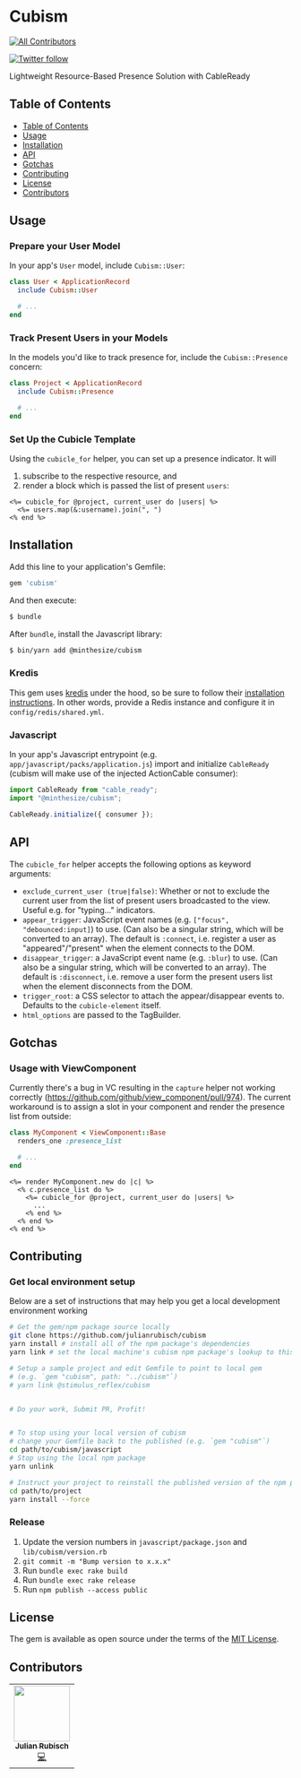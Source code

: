 # Cubism
<!-- ALL-CONTRIBUTORS-BADGE:START - Do not remove or modify this section -->
[![All Contributors](https://img.shields.io/badge/all_contributors-1-orange.svg?style=flat-square)](#contributors-)
<!-- ALL-CONTRIBUTORS-BADGE:END -->
[![Twitter follow](https://img.shields.io/twitter/follow/julian_rubisch?style=social)](https://twitter.com/julian_rubisch)

Lightweight Resource-Based Presence Solution with CableReady

## Table of Contents

- [Table of Contents](#table-of-contents)
- [Usage](#usage)
- [Installation](#installation)
- [API](#api)
- [Gotchas](#gotchas)
- [Contributing](#contributing)
- [License](#license)
- [Contributors](#contributors)

## Usage

### Prepare your User Model
In your app's `User` model, include `Cubism::User`:

```rb
class User < ApplicationRecord
  include Cubism::User

  # ...
end
```

### Track Present Users in your Models
In the models you'd like to track presence for, include the `Cubism::Presence` concern:

```rb
class Project < ApplicationRecord
  include Cubism::Presence

  # ...
end
```

### Set Up the Cubicle Template

Using the `cubicle_for` helper, you can set up a presence indicator. It will

1. subscribe to the respective resource, and
2. render a block which is passed the list of present `users`:

```erb
<%= cubicle_for @project, current_user do |users| %>
  <%= users.map(&:username).join(", ")
<% end %>
```

## Installation
Add this line to your application's Gemfile:

```ruby
gem 'cubism'
```

And then execute:
```bash
$ bundle
```

After `bundle`, install the Javascript library:

```bash
$ bin/yarn add @minthesize/cubism
```

### Kredis

This gem uses [kredis](https://github.com/rails/kredis) under the hood, so be sure to follow their [installation instructions](https://github.com/rails/kredis#installation). In other words, provide a Redis instance and configure it in `config/redis/shared.yml`.

### Javascript

In your app's Javascript entrypoint (e.g. `app/javascript/packs/application.js`) import and initialize `CableReady` (cubism will make use of the injected ActionCable consumer):

```js
import CableReady from "cable_ready";
import "@minthesize/cubism";

CableReady.initialize({ consumer });
```

## API

The `cubicle_for` helper accepts the following options as keyword arguments:

- `exclude_current_user (true|false)`: Whether or not to exclude the current user from the list of present users broadcasted to the view. Useful e.g. for "typing..." indicators.
- `appear_trigger`: JavaScript event names (e.g. `["focus", "debounced:input]`) to use. (Can also be a singular string, which will be converted to an array). The default is `:connect`, i.e. register a user as "appeared"/"present" when the element connects to the DOM.
- `disappear_trigger`: a JavaScript event name (e.g. `:blur`) to use. (Can also be a singular string, which will be converted to an array). The default is `:disconnect`, i.e. remove a user form the present users list when the element disconnects from the DOM.
- `trigger_root`: a CSS selector to attach the appear/disappear events to. Defaults to the `cubicle-element` itself.
- `html_options` are passed to the TagBuilder.

## Gotchas

### Usage with ViewComponent

Currently there's a bug in VC resulting in the `capture` helper not working correctly (https://github.com/github/view_component/pull/974). The current workaround is to assign a slot in your component and render the presence list from outside:

```rb
class MyComponent < ViewComponent::Base
  renders_one :presence_list

  # ...
end
```

```erb
<%= render MyComponent.new do |c| %>
  <% c.presence_list do %>
    <%= cubicle_for @project, current_user do |users| %>
      ...
    <% end %>
  <% end %>
<% end %>
```

## Contributing

### Get local environment setup

Below are a set of instructions that may help you get a local development environment working

```sh
# Get the gem/npm package source locally
git clone https://github.com/julianrubisch/cubism
yarn install # install all of the npm package's dependencies
yarn link # set the local machine's cubism npm package's lookup to this local path

# Setup a sample project and edit Gemfile to point to local gem
# (e.g. `gem "cubism", path: "../cubism"`)
# yarn link @stimulus_reflex/cubism


# Do your work, Submit PR, Profit!


# To stop using your local version of cubism
# change your Gemfile back to the published (e.g. `gem "cubism"`)
cd path/to/cubism/javascript
# Stop using the local npm package
yarn unlink

# Instruct your project to reinstall the published version of the npm package
cd path/to/project
yarn install --force
```

### Release

1. Update the version numbers in `javascript/package.json` and `lib/cubism/version.rb`
2. `git commit -m "Bump version to x.x.x"`
3. Run `bundle exec rake build`
4. Run `bundle exec rake release`
5. Run `npm publish --access public`

## License
The gem is available as open source under the terms of the [MIT License](https://opensource.org/licenses/MIT).

## Contributors

<!-- ALL-CONTRIBUTORS-LIST:START - Do not remove or modify this section -->
<!-- prettier-ignore-start -->
<!-- markdownlint-disable -->
<table>
  <tr>
    <td align="center"><a href="http://www.minthesize.com"><img src="https://avatars.githubusercontent.com/u/4352208?v=4?s=100" width="100px;" alt=""/><br /><sub><b>Julian Rubisch</b></sub></a><br /><a href="https://github.com/julianrubisch/cubism/commits?author=julianrubisch" title="Code">💻</a></td>
  </tr>
</table>

<!-- markdownlint-restore -->
<!-- prettier-ignore-end -->

<!-- ALL-CONTRIBUTORS-LIST:END -->

